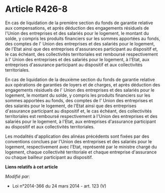 # Article R426-8

En cas de liquidation de la première section du fonds de garantie relative aux compensations, et après déduction des
engagements résiduels de l'Union des entreprises et des salariés pour le logement, le montant du solde, y compris les
produits financiers sur les sommes apportées au fonds, des comptes de l' Union des entreprises et des salariés pour le
logement, de l'Etat ainsi que des entreprises d'assurances participant au dispositif et, le cas échéant, des collectivités
territoriales est remboursé respectivement à l' Union des entreprises et des salariés pour le logement, à l'Etat, aux
entreprises d'assurance participant au dispositif et aux collectivités territoriales. 

En cas de liquidation de la deuxième section du fonds de garantie relative aux opérations de garanties de loyers et de
charges, et après déduction des engagements résiduels de l' Union des entreprises et des salariés pour le logement, le
montant du solde, y compris les produits financiers sur les sommes apportées au fonds, des comptes de l' Union des
entreprises et des salariés pour le logement, de l'Etat ainsi que des entreprises d'assurance participant au dispositif et,
le cas échéant, des collectivités territoriales est remboursé respectivement à l'Union des entreprises et des salariés pour
le logement, à l'Etat, aux entreprises d'assurance participant au dispositif et aux collectivités territoriales. 

Les modalités d'application des alinéas précédents sont fixées par des conventions conclues par l'Union des entreprises et
des salariés pour le logement, respectivement avec l'Etat, représenté par le ministre chargé du logement, chaque collectivité
territoriale et chaque entreprise d'assurance ou chaque bailleur participant au dispositif.

**Liens relatifs à cet article**

_Modifié par_:

  - Loi n°2014-366 du 24 mars 2014 - art. 123 (V)
